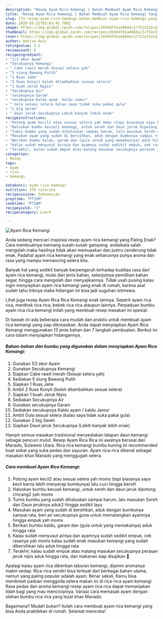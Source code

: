 ```yaml
---
description: "Resep Ayam Rica Kemangi | Bahan Membuat Ayam Rica Kemangi Yang Enak dan Simpel"
title: "Resep Ayam Rica Kemangi | Bahan Membuat Ayam Rica Kemangi Yang Enak dan Simpel"
slug: 773-resep-ayam-rica-kemangi-bahan-membuat-ayam-rica-kemangi-yang-enak-dan-simpel
date: 2020-05-21T03:03:45.798Z
image: https://img-global.cpcdn.com/recipes/2b56df41ad48dac2/751x532cq70/ayam-rica-kemangi-foto-resep-utama.jpg
thumbnail: https://img-global.cpcdn.com/recipes/2b56df41ad48dac2/751x532cq70/ayam-rica-kemangi-foto-resep-utama.jpg
cover: https://img-global.cpcdn.com/recipes/2b56df41ad48dac2/751x532cq70/ayam-rica-kemangi-foto-resep-utama.jpg
author: Hattie Ruiz
ratingvalue: 3.1
reviewcount: 9
recipeingredient:
- "1/2 ekor Ayam"
- "Secukupnya Kemangi"
- " Cabe rawit merah Sesuai selera yah"
- "5 siung Bawang Putih"
- "1 Ruas Jahe"
- "2 Ruas Kunyit boleh ditambahkan sesuai selera"
- "1 buah Jeruk Nipis"
- "Secukupnya Air"
- "secukupnya Garam"
- "secukupnya Kaldu ayam  kaldu Jamur"
- " Gula sesuai selera kalau saya tidak suka pakai gula"
- "2 btg Sereh"
- " Daun jeruk Secukupnya Lebih banyak lebih enak"
recipeinstructions:
- "Potong ayam kecil2 atau sesuai selera yah moms (tapi biasanya saya kecil karna lebih menyerap bumbunya) lalu cuci hingga bersih"
- "Haluskan bumbu kecuali kemangi, untuk sereh dan daun jeruk dipotong cincang2 yah moms"
- "Tumis bumbu yang sudah dihaluskan sampai harum, lalu masukan Sereh dan Daun jeruknya aduk2 hingga sedikit layu"
- "Masukan ayam yang sudah di bersihkan, aduk dengan bumbunya sampai rata, beri air secukupnya guna untuk mematangkan ayamnya hingga empuk yah moms"
- "Berikan bumbu kaldu, garam dan (gula untuk yang memakainya) aduk hingga rata"
- "Kalau sudah menyusut airnya dan ayamnya sudah sedikit empuk, cek rasanya yah moms kalau sudah enak masukan kemangi yang sudah dibersihkan lalu aduk hingga rata"
- "Terakhir, kalau sudah empuk atau matang masukan secukupnya perasan jeruk nipis aduk hingga rata, dan makanan siap disajikan 🙂"
categories:
- Resep
tags:
- ayam
- rica
- kemangi

katakunci: ayam rica kemangi 
nutrition: 278 calories
recipecuisine: Indonesian
preptime: "PT35M"
cooktime: "PT38M"
recipeyield: "3"
recipecategory: Lunch

---
```



![Ayam Rica Kemangi](https://img-global.cpcdn.com/recipes/2b56df41ad48dac2/751x532cq70/ayam-rica-kemangi-foto-resep-utama.jpg)

Anda sedang mencari inspirasi resep ayam rica kemangi yang Paling Enak? Cara membuatnya memang susah-susah gampang. andaikata salah mengolah maka hasilnya tidak akan memuaskan dan justru cenderung tidak enak. Padahal ayam rica kemangi yang enak seharusnya punya aroma dan rasa yang mampu memancing selera kita.

Banyak hal yang sedikit banyak berpengaruh terhadap kualitas rasa dari ayam rica kemangi, mulai dari jenis bahan, selanjutnya pemilihan bahan segar, hingga cara mengolah dan menyajikannya. Tidak usah pusing kalau ingin menyiapkan ayam rica kemangi yang enak di rumah, karena asal sudah tahu triknya maka hidangan ini bisa jadi suguhan istimewa.

Lihat juga resep Ayam Rica Rica Kemangi enak lainnya. Seperti ayam rica rica, menthok rica rica, bebek rica rica ataupun lainnya. Perpaduan bumbu ayam rica rica kemangi inilah yang membuat resep masakan ini spesial.


Di bawah ini ada beberapa cara mudah dan praktis untuk membuat ayam rica kemangi yang siap dikreasikan. Anda dapat menyiapkan Ayam Rica Kemangi menggunakan 13 jenis bahan dan 7 langkah pembuatan. Berikut ini cara dalam menyiapkan hidangannya.

<!--inarticleads1-->

##### Bahan-bahan dan bumbu yang digunakan dalam menyiapkan Ayam Rica Kemangi:

1. Gunakan 1/2 ekor Ayam
1. Gunakan Secukupnya Kemangi
1. Siapkan  Cabe rawit merah (Sesuai selera yah)
1. Sediakan 5 siung Bawang Putih
1. Siapkan 1 Ruas Jahe
1. Ambil 2 Ruas Kunyit (boleh ditambahkan sesuai selera)
1. Siapkan 1 buah Jeruk Nipis
1. Sediakan Secukupnya Air
1. Gunakan secukupnya Garam
1. Sediakan secukupnya Kaldu ayam / kaldu Jamur
1. Ambil  Gula sesuai selera (kalau saya tidak suka pakai gula)
1. Gunakan 2 btg Sereh
1. Siapkan  Daun jeruk Secukupnya (Lebih banyak lebih enak)


Hampir semua masakan tradisional menyediakan lalapan daun kemangi sebagai pencuci mulut. Resep Ayam Rica Rica ini awalnya berasal dari Manado, Sulawesi Utara. Rica rica kemangi bumbu kuning ini recommended buat sobat yang suka pedas dan sayuran. Ayam rica-rica dikenal sebagai masakan khas Manado yang menggugah selera. 

<!--inarticleads2-->

##### Cara membuat Ayam Rica Kemangi:

1. Potong ayam kecil2 atau sesuai selera yah moms (tapi biasanya saya kecil karna lebih menyerap bumbunya) lalu cuci hingga bersih
1. Haluskan bumbu kecuali kemangi, untuk sereh dan daun jeruk dipotong cincang2 yah moms
1. Tumis bumbu yang sudah dihaluskan sampai harum, lalu masukan Sereh dan Daun jeruknya aduk2 hingga sedikit layu
1. Masukan ayam yang sudah di bersihkan, aduk dengan bumbunya sampai rata, beri air secukupnya guna untuk mematangkan ayamnya hingga empuk yah moms
1. Berikan bumbu kaldu, garam dan (gula untuk yang memakainya) aduk hingga rata
1. Kalau sudah menyusut airnya dan ayamnya sudah sedikit empuk, cek rasanya yah moms kalau sudah enak masukan kemangi yang sudah dibersihkan lalu aduk hingga rata
1. Terakhir, kalau sudah empuk atau matang masukan secukupnya perasan jeruk nipis aduk hingga rata, dan makanan siap disajikan 🙂


Apalagi kalau ayam rica diberikan taburan kemangi, dijamin aromanya makin sedap. Rica-rica sendiri bisa terbuat dari berbagai bahan utama, namun yang paling populer adalah ayam. Benar sekali, Kamu bisa menikmati paduan menggoda selera makan ini di rica-rica ayam kemangi. Rasa pedas dan aroma kemangi resep ayam rica rica dapat memanjakan lidah bagi yang mau mencicipinya. Variasi cara memasak ayam dengan olahan bumbu rica rica yang lezat khas Manado. 

Bagaimana? Mudah bukan? Itulah cara membuat ayam rica kemangi yang bisa Anda praktikkan di rumah. Selamat mencoba!
